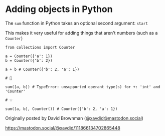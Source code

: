 # Adding objects in Python

The `sum` function in Python takes an optional	second argument: `start`

This makes it very useful for adding things that aren't numbers (such as a `Counter`)

```
from collections import Counter

a = Counter({'a': 1})
b = Counter({'b': 2})

a + b # Counter({'b': 2, 'a': 1})

# 🤔

sum([a, b]) # TypeError: unsupported operant type(s) for +: 'int' and 'Counter'

# 💡

sum([a, b], Counter()) # Counter({'b': 2, 'a': 1})
```

Originally posted by David Brownman (@xavdid@mastodon.social)

https://mastodon.social/@xavdid/111866134702865448
